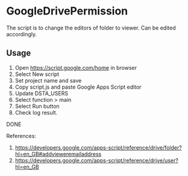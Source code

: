 # GoogleDrivePermission
The script is to change the editors of folder to viewer. 
Can be edited accordingly.

## Usage
1. Open https://script.google.com/home in browser
2. Select New script
3. Set project name and save
4. Copy script.js and paste Google Apps Script editor
5. Update DSTA_USERS
6. Select function > main
7. Select Run button
8. Check log result. 

DONE


References:
1. https://developers.google.com/apps-script/reference/drive/folder?hl=en_GB#addvieweremailaddress
2. https://developers.google.com/apps-script/reference/drive/user?hl=en_GB
